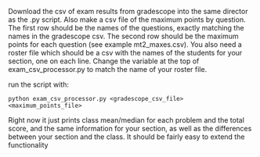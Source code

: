 
Download the csv of exam results from gradescope into the same director as the .py script.  Also make a csv file of the maximum points by question.  The first row should be the names of the questions, exactly matching the names in the gradescope csv.  The second row should be the maximum points for each question (see example mt2_maxes.csv).  You also need a roster file which should be a csv with the names of the students for your section, one on each line. Change the variable at the top of exam_csv_processor.py to match the name of your roster file.

run the script with:
```
python exam_csv_processor.py <gradescope_csv_file> <maximum_points_file>
```
Right now it just prints class mean/median for each problem and the total score, and the same information for your section, as well as the differences between your section and the class.  It should be fairly easy to extend the functionality
